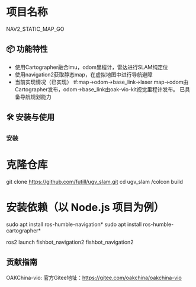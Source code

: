 # 项目名称

NAV2_STATIC_MAP_GO

## 📦 功能特性

- 使用Cartographer融合imu，odom里程计，雷达进行SLAM纯定位
- 使用navigation2获取静态map，在虚拟地图中进行导航避障
- 当前实现情况（已实现）
   tf:map->odom->base_link->laser
   map->odom由Cartographer发布，odom->base_link由oak-vio-kit视觉里程计发布。
   已具备导航规划能力

## 🛠️ 安装与使用

### 安装

# 克隆仓库
git clone https://github.com/futill/ugv_slam.git
cd ugv_slam /colcon build

# 安装依赖（以 Node.js 项目为例）
sudo apt install ros-humble-navigation*
sudo apt install ros-humble-cartographer*

ros2 launch fishbot_navigation2 fishbot_navigation2

## 贡献指南
OAKChina-vio:
官方Gitee地址：https://gitee.com/oakchina/oakchina-vio